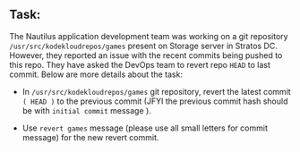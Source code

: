 ## Task:

The Nautilus application development team was working on a git repository `/usr/src/kodekloudrepos/games` present on Storage server in Stratos DC. However, they reported an issue with the recent commits being pushed to this repo. They have asked the DevOps team to revert repo `HEAD` to last commit. Below are more details about the task:

* In `/usr/src/kodekloudrepos/games` git repository, revert the latest commit `( HEAD )` to the previous commit (JFYI the previous commit hash should be with `initial commit` message ).

* Use `revert games` message (please use all small letters for commit message) for the new revert commit.